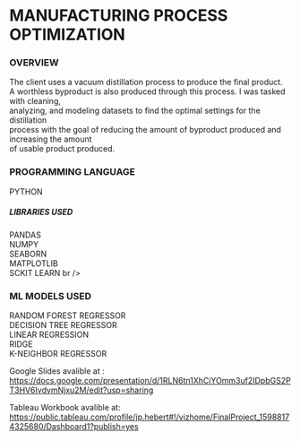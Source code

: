 # MANUFACTURING PROCESS OPTIMIZATION

### OVERVIEW<br />
The client uses a vacuum distillation process to produce the final product.<br />
A worthless byproduct is also produced through this process. I was tasked with cleaning,<br />
analyzing, and modeling datasets to find the optimal settings for the distillation<br />
process with the goal of reducing the amount of byproduct produced and increasing the amount<br />
of usable product produced. 

### PROGRAMMING LANGUAGE
PYTHON

##### LIBRARIES USED
PANDAS<br />
NUMPY<br />
SEABORN<br />
MATPLOTLIB<br />
SCKIT LEARN br />

### ML MODELS USED<br />
RANDOM FOREST REGRESSOR<br />
DECISION TREE REGRESSOR<br />
LINEAR REGRESSION<br />
RIDGE<br />
K-NEIGHBOR REGRESSOR<br />

Google Slides avalible at : <br />
https://docs.google.com/presentation/d/1RLN6tn1XhCiYOmm3uf2IDpbGS2PT3HV6IvdvmNjxu2M/edit?usp=sharing

Tableau Workbook avalible at: <br />
https://public.tableau.com/profile/jp.hebert#!/vizhome/FinalProject_15988174325680/Dashboard1?publish=yes

